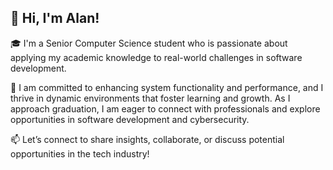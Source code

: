 ## 👋 Hi, I'm Alan!

🎓 I'm a Senior Computer Science student who is passionate about applying my academic knowledge to real-world challenges in software development.

🧩 I am committed to enhancing system functionality and performance, and I thrive in dynamic environments that foster learning and growth. As I approach graduation, I am eager to connect with professionals and explore opportunities in software development and cybersecurity.

📫 Let’s connect to share insights, collaborate, or discuss potential opportunities in the tech industry! 

<!--
**Alphiel/alphiel** is a ✨ _special_ ✨ repository because its `README.md` (this file) appears on your GitHub profile.

Here are some ideas to get you started:

- 🔭 I’m currently working on ...
- 🌱 I’m currently learning ...
- 👯 I’m looking to collaborate on ...
- 🤔 I’m looking for help with ...
- 💬 Ask me about ...
- 📫 How to reach me: ...
- 😄 Pronouns: ...
- ⚡ Fun fact: ...
-->
